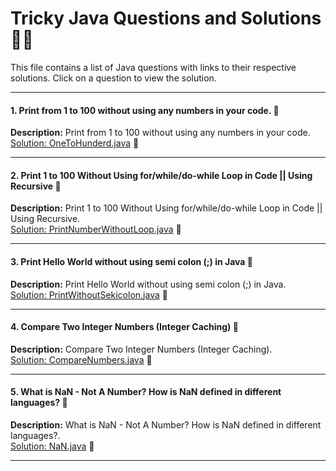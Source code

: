 # Tricky Java Questions and Solutions 🚀🎯

This file contains a list of Java questions with links to their respective solutions. Click on a question to view the solution.

---

#### 1. Print from 1 to 100 without using any numbers in your code. 🤔
**Description:** Print from 1 to 100 without using any numbers in your code.  
[Solution: OneToHunderd.java](src/com/programs/OneToHunderd.java) 📂

---

#### 2. Print 1 to 100 Without Using for/while/do-while Loop in Code || Using Recursive 🤔
**Description:** Print 1 to 100 Without Using for/while/do-while Loop in Code || Using Recursive.  
[Solution: PrintNumberWithoutLoop.java](src/com/programs/PrintNumberWithoutLoop.java) 📂

---

#### 3. Print Hello World without using semi colon (;) in Java 🤔
**Description:** Print Hello World without using semi colon (;) in Java.  
[Solution: PrintWithoutSekicolon.java](src/com/programs/PrintWithoutSekicolon.java) 📂

---

#### 4. Compare Two Integer Numbers (Integer Caching) 🤔
**Description:** Compare Two Integer Numbers (Integer Caching).  
[Solution: CompareNumbers.java](src/com/programs/CompareNumbers.java) 📂

---

#### 5. What is NaN - Not A Number? How is NaN defined in different languages? 🤔
**Description:** What is NaN - Not A Number? How is NaN defined in different languages?.  
[Solution: NaN.java](src/com/programs/NaN.java) 📂

---


